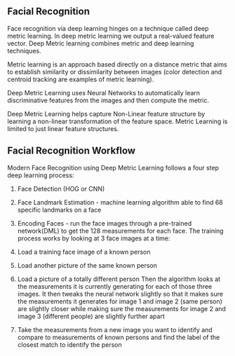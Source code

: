 ## Facial Recognition
Face recognition via deep learning hinges on a technique called deep metric learning.  In deep metric learning we output a real-valued feature vector.  Deep Metric learning combines metric and deep learning techniques.

Metric learning is an approach based directly on a distance metric that aims to establish similarity or dissimilarity between images (color detection and centroid tracking are examples of metric learning).

Deep Metric Learning uses Neural Networks to automatically learn discriminative features from the images and then compute the metric.

Deep Metric Learning helps capture Non-Linear feature structure by learning a non-linear transformation of the feature space.  Metric Learning is limited to just linear feature structures.

## Facial Recognition Workflow
 Modern Face Recognition using Deep Metric Learning follows a four step deep learning process:

1. Face Detection (HOG or CNN)

2. Face Landmark Estimation - machine learning algorithm able to find 68 specific landmarks on a face

3. Encoding Faces - run the face images through a pre-trained network(DML) to get the 128 measurements for each face. The training process works by looking at 3 face images at a time:
  1. Load a training face image of a known person
  2. Load another picture of the same known person
  3. Load a picture of a totally different person
Then the algorithm looks at the measurements it is currently generating for each of those three images. It then tweaks the neural network slightly so that it makes sure the measurements it generates for image 1 and image 2 (same person) are slightly closer while making sure the measurements for image 2 and image 3 (different people) are slightly further apart

4. Take the measurements from a new image you want to identify and compare to measurements of  known persons and find the label of the closest match to identify the person
